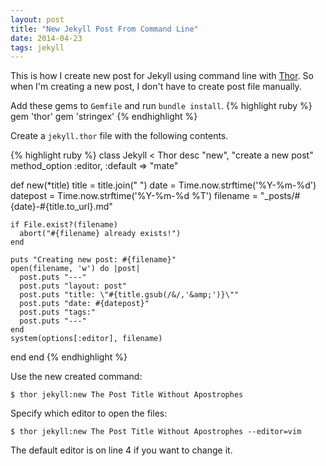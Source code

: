 ```yaml
---
layout: post
title: "New Jekyll Post From Command Line"
date: 2014-04-23
tags: jekyll
---
```


This is how I create new post for Jekyll using command line with [Thor](https://github.com/erikhuda/thor).
So when I'm creating a new post, I don't have to create post file manually.

Add these gems to `Gemfile` and run `bundle install`.
{% highlight ruby %}
gem 'thor'
gem 'stringex'
{% endhighlight %}

Create a `jekyll.thor` file with the following contents.

{% highlight ruby %}
class Jekyll < Thor
  desc "new", "create a new post"
  method_option :editor, :default => "mate"

  def new(*title)
    title = title.join(" ")
    date = Time.now.strftime('%Y-%m-%d')
    datepost = Time.now.strftime('%Y-%m-%d %T')
    filename = "_posts/#{date}-#{title.to_url}.md"

    if File.exist?(filename)
      abort("#{filename} already exists!")
    end

    puts "Creating new post: #{filename}"
    open(filename, 'w') do |post|
      post.puts "---"
      post.puts "layout: post"
      post.puts "title: \"#{title.gsub(/&/,'&amp;')}\""
      post.puts "date: #{datepost}"
      post.puts "tags:"
      post.puts "---"
    end
    system(options[:editor], filename)
  end
end
{% endhighlight %}

Use the new created command:

    $ thor jekyll:new The Post Title Without Apostrophes

Specify which editor to open the files:

    $ thor jekyll:new The Post Title Without Apostrophes --editor=vim

The default editor is on line 4 if you want to change it.
